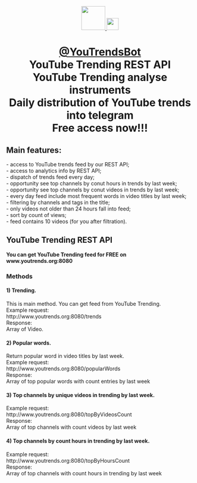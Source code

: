 <div align="center">
  <a href="http://telegram.me/YouTrendsBot">
    <img  src="https://cdn.worldvectorlogo.com/logos/youtube-2-1.svg" width="64"/>
  </a>
  <a href="http://telegram.me/YouTrendsBot">
    <img src="https://telegram.org/img/t_logo.png" width="32"/>
  </a>
  <h1>
    <a href="http://telegram.me/YouTrendsBot")>@YouTrendsBot</a><br>
    YouTube Trending REST API<br>
    YouTube Trending analyse instruments<br>
    Daily distribution of YouTube trends into telegram<br>
    Free access now!!!
  </h1>
</div>
<h2>Main features:<br></h2>
- access to YouTube trends feed by our REST API;<br>
- access to analytics info by REST API;<br>
- dispatch of trends feed every day;<br>
- opportunity see top channels by conut hours in trends by last week;<br>
- opportunity see top channels by conut videos in trends by last week;<br>
- every day feed include most frequent words in video titles by last week;<br>
- filtering by channels and tags in the title;<br>
- only videos not older than 24 hours fall into feed;<br>
- sort by count of views;<br>
- feed contains 10 videos (for you after filtration).<br>
<h2>YouTube Trending REST API</h2>
<b>You can get YouTube Trending feed for FREE on www.youtrends.org:8080</b>
<h3>Methods</h3>
<h4>1) Trending.</h4>
This is main method. You can get feed from YouTube Trending.<br>
Example request:<br>
http://www.youtrends.org:8080/trends<br>
Response:<br>
Array of Video.<br>
<h4>2) Popular words.</h4>
Return popular word in video titles by last week.<br>
Example request:<br>
http://www.youtrends.org:8080/popularWords<br>
Response:<br>
Array of top popular words with count entries by last week<br>
<h4>3) Top channels by unique videos in trending by last week.</h4>
Example request:<br>
http://www.youtrends.org:8080/topByVideosCount<br>
Response:<br>
Array of top channels with count videos by last week<br>
<h4>4) Top channels by count hours in trending by last week.</h4>
Example request:<br>
http://www.youtrends.org:8080/topByHoursCount<br>
Response:<br>
Array of top channels with count hours in trending by last week<br>

